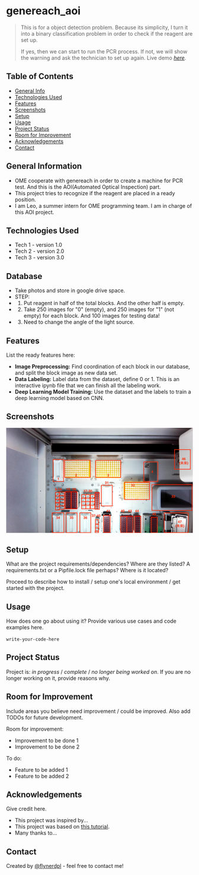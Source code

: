 # genereach_aoi
> This is for a object detection problem. 
> Because its simplicity, I turn it into a binary classification problem in order to check if the reagent are set up.
> 
> If yes, then we can start to run the PCR process.
> If not, we will show the warning and ask the technician to set up again.
> Live demo [_here_](https://www.example.com). <!-- If you have the project hosted somewhere, include the link here. -->

## Table of Contents
* [General Info](#general-information)
* [Technologies Used](#technologies-used)
* [Features](#features)
* [Screenshots](#screenshots)
* [Setup](#setup)
* [Usage](#usage)
* [Project Status](#project-status)
* [Room for Improvement](#room-for-improvement)
* [Acknowledgements](#acknowledgements)
* [Contact](#contact)
<!-- * [License](#license) -->


## General Information
- OME cooperate with genereach in order to create a machine for PCR test. And this is the AOI(Automated Optical Inspection) part.
- This project tries to recognize if the reagent are placed in a ready position. 
- I am Leo, a summer intern for OME programming team. I am in charge of this AOI project.
<!-- You don't have to answer all the questions - just the ones relevant to your project. -->


## Technologies Used
- Tech 1 - version 1.0
- Tech 2 - version 2.0
- Tech 3 - version 3.0

## Database
- Take photos and store in google drive space.
- STEP:
- 1. Put reagent in half of the total blocks. And the other half is empty.
- 2. Take 250 images for "0" (empty), and 250 images for "1" (not empty) for each block. And 100 images for testing data!
- 3. Need to change the angle of the light source.

## Features
List the ready features here:
- **Image Preprocessing:** Find coordination of each block in our database, and split the block image as new data set. 
- **Data Labeling:** Label data from the dataset, define 0 or 1. This is an interactive ipynb file that we can finish all the labeling work.
- **Deep Learning Model Training:** Use the dataset and the labels to train a deep learning model based on CNN.


## Screenshots
![Example screenshot](./function_test/sample_block.jpg)
<!-- If you have screenshots you'd like to share, include them here. -->


## Setup
What are the project requirements/dependencies? Where are they listed? A requirements.txt or a Pipfile.lock file perhaps? Where is it located?

Proceed to describe how to install / setup one's local environment / get started with the project.


## Usage
How does one go about using it?
Provide various use cases and code examples here.

`write-your-code-here`


## Project Status
Project is: _in progress_ / _complete_ / _no longer being worked on_. If you are no longer working on it, provide reasons why.


## Room for Improvement
Include areas you believe need improvement / could be improved. Also add TODOs for future development.

Room for improvement:
- Improvement to be done 1
- Improvement to be done 2

To do:
- Feature to be added 1
- Feature to be added 2


## Acknowledgements
Give credit here.
- This project was inspired by...
- This project was based on [this tutorial](https://www.example.com).
- Many thanks to...


## Contact
Created by [@flynerdpl](https://www.flynerd.pl/) - feel free to contact me!


<!-- Optional -->
<!-- ## License -->
<!-- This project is open source and available under the [... License](). -->

<!-- You don't have to include all sections - just the one's relevant to your project -->
